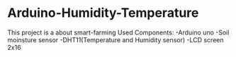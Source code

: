 # Arduino-Humidity-Temperature
This project is a about smart-farming
Used Components:
-Arduino uno
-Soil moinsture sensor
-DHT11(Temperature and Humidity sensor)
-LCD screen 2x16
